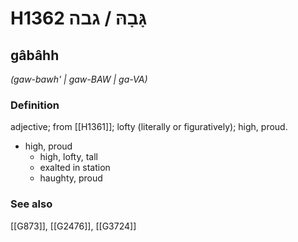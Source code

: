 # H1362 גָּבָהּ / גבה

## gâbâhh

_(gaw-bawh' | ɡaw-BAW | ɡa-VA)_

### Definition

adjective; from [[H1361]]; lofty (literally or figuratively); high, proud.

- high, proud
    - high, lofty, tall
    - exalted in station
    - haughty, proud
### See also

[[G873]], [[G2476]], [[G3724]]


